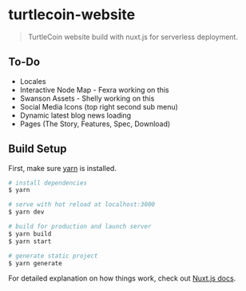 # turtlecoin-website

> TurtleCoin website build with nuxt.js for serverless deployment.

## To-Do
- Locales
- Interactive Node Map - Fexra working on this
- Swanson Assets - Shelly working on this
- Social Media Icons (top right second sub menu)
- Dynamic latest blog news loading
- Pages (The Story, Features, Spec, Download)

## Build Setup

First, make sure [yarn](https://yarnpkg.com/lang/en/) is installed.

``` bash
# install dependencies
$ yarn

# serve with hot reload at localhost:3000
$ yarn dev

# build for production and launch server
$ yarn build
$ yarn start

# generate static project
$ yarn generate
```

For detailed explanation on how things work, check out [Nuxt.js docs](https://nuxtjs.org).
